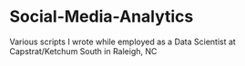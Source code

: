 # Social-Media-Analytics
Various scripts I wrote while employed as a Data Scientist at Capstrat/Ketchum South in Raleigh, NC
